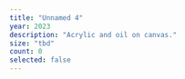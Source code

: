```yaml
---
title: "Unnamed 4"
year: 2023
description: "Acrylic and oil on canvas."
size: "tbd"
count: 0
selected: false
---
```

